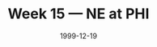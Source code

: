 ---
layout: game
title: Week 15 — NE at PHI
season: 1999
game_id: 1999_15_NE_PHI
week: 15
date: 1999-12-19
home_team: PHI
away_team: NE
final_home: 24
final_away: 9
pbp_url: /assets/data/pbp/1999/1999_15_NE_PHI.csv.gz
---